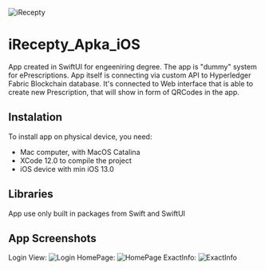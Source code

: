 ![iRecepty](https://github.com/DalduK/iRecepty_Apka_iOS/blob/main/Screeny/iRecepty.png?raw=true)

# iRecepty_Apka_iOS

App created in SwiftUI for engeeniring degree. 
The app is "dummy" system for ePrescriptions. App itself is connecting via custom API to Hyperledger Fabric Blockchain database. 
It's connected to Web interface that is able to create new Prescription, that will show in form of QRCodes in the app.

## Instalation

To install app on physical device, you need:
* Mac computer, with MacOS Catalina 
* XCode 12.0 to compile the project
* iOS device with min iOS 13.0

## Libraries

App use only built in packages from Swift and SwiftUI

## App Screenshots
Login View:
![Login](https://github.com/DalduK/iRecepty_Apka_iOS/blob/main/Screeny/Simulator%20Screen%20Shot%20-%20iPhone%2012%20mini%20-%202021-01-26%20at%2016.39.44_iphone12miniblack_portrait.png?raw=true)
HomePage:
![HomePage](https://github.com/DalduK/iRecepty_Apka_iOS/blob/main/Screeny/ekranglowny.png?raw=true)
ExactInfo:
![ExactInfo](https://github.com/DalduK/iRecepty_Apka_iOS/blob/main/Screeny/infododkladne.png?raw=true)
